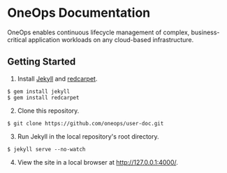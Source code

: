 # OneOps Documentation

OneOps enables continuous lifecycle management of complex, business-critical application workloads on any cloud-based infrastructure.

## Getting Started

1. Install [Jekyll](http://jekyllrb.com/) and [redcarpet](https://github.com/vmg/redcarpet).

  ```
  $ gem install jekyll
  $ gem install redcarpet
  ```

2. Clone this repository.

  ```
  $ git clone https://github.com/oneops/user-doc.git
  ```

3. Run Jekyll in the local repository's root directory.

  ```
  $ jekyll serve --no-watch
  ```

4. View the site in a local browser at http://127.0.0.1:4000/.
